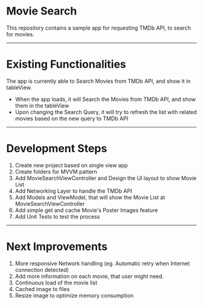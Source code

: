 Movie Search
===========

This repository contains a sample app for requesting TMDb API, to search for movies.


---
# Existing Functionalities

The app is currently able to Search Movies from TMDb API, and show it in tableView.

* When the app loads, it will Search the Movies from TMDb API, and show them in the tableView
* Upon changing the Search Query, it will try to refresh the list with related movies based on the new query to TMDb API

---
# Development Steps

1. Create new project based on single view app
2. Create folders for MVVM pattern
3. Add MovieSearchViewController and Design the UI layout to show Movie List
4. Add Networking Layer to handle the TMDb API
5. Add Models and ViewModel, that will show the Movie List at MovieSearchViewController
6. Add simple get and cache Movie's Poster Images feature
7. Add Unit Tests to test the process

---
# Next Improvements 

1. More responsive Network handling (eg. Automatic retry when Internet connection detected)
2. Add more information on each movie, that user might need.
3. Continuous load of the movie list
4. Cached image to files
5. Resize image to optimize memory consumption




